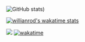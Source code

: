 <!--
**Noudi03/Noudi03** is a ✨ _special_ ✨ repository because its `README.md` (this file) appears on your GitHub profile.

Here are some ideas to get you started:

- 🔭 I’m currently working on ...
- 🌱 I’m currently learning ...
- 💬 Ask me about ...
- 📫 How to reach me: ...
-->

![GitHub stats](https://github-readme-stats.vercel.app/api?username=Noudi03&show_icons=true&theme=radical&count_private=true))

<!--![Github trophies](https://github-profile-trophy.vercel.app/?username=Noudi03&no-bg=true)-->
[![willianrod's wakatime stats](https://github-readme-stats.vercel.app/api/wakatime?username=noudi03&v=2&theme=radical)](https://github.com/anuraghazra/github-readme-stats)


![](https://visitor-badge.laobi.icu/badge?page_id=Noudi03.Noudi03)
[![wakatime](https://wakatime.com/badge/user/1952dc92-64e1-40d8-8cc5-242b6d81d12a.svg)](https://wakatime.com/@1952dc92-64e1-40d8-8cc5-242b6d81d12a)
